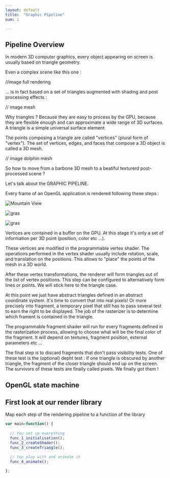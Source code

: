 ```yaml
---
layout: default
title:  "Graphic Pipeline"
num: 1

---
```


## Pipeline Overview

In modern 3D computer graphics, every object appearing on screen is usually based on triangle geometry. 

Even a complex scene like this one : 

//image full rendering

... is in fact based on a set of triangles augmented with shading and post processing effects : 

// image mesh

Why triangles ? Because they are easy to process by the GPU, because they are flexible enough and can approximate a wide range of 3D surfaces. A triangle is a simple universal surface element. 

The points composing a triangle are called "vertices" (plural form of "vertex"). The set of vertices, edges, and faces that compose a 3D object is called a 3D mesh. 

// image dolphin mesh

So how to move from a barbone 3D mesh to a beatiful texturerd post-processed scene ? 

Let's talk about the GRAPHIC PIPELINE. 

Every frame of an OpenGL application is rendered following these steps : 

<img src="/assets/images/webGLPipeline.jpg" alt="Mountain View">

![gras](https://opentechschool-brussels.github.io/intro-to-webGL-and-shaders/assets/images/webGLPipeline.jpg)

![gras](https://opentechschool-brussels.github.io/intro-to-webGL-and-shaders/assets/images/webGLPipeline.jpg)

Vertices are contained in a buffer on the GPU. At this stage it's only a set of information per 3D point (position, color etc ...). 

These vertices are modified in the programmable vertex shader. The operations performed in the vertex shader usually include rotation, scale, and translation on the positions. This allows to "place" the points of the mesh in a 3D world. 

After these vertex transformations, the renderer will form triangles out of the list of vertex positions. This step can be configured to alternatively form lines or points. We will stick here to the triangle case. 

At this point we just have abstract triangles defined in an abstract coordinate system. It's time to convert that into real pixels! Or more precisely into fragment, a temporary pixel that still has to pass several test to earn the right to be displayed. The job of the rasterizer is to determine which frament is contained in the triangle. 

The programmable fragment shader will run for every fragments defined in the rasterization process, allowing to choose what will be the final color of the fragment. It will depend on textures, fragment position, external parameters etc ...

The final step is to discard fragments that don't pass visibility tests. One of these test is the (optional) depht test : if one triangle is obscured by another triangle, the fragment of the closer triangle should end up on the screen. The survivors of these tests are finally called pixels. We finally got them !


## OpenGL state machine

## First look at our render library
Map each step of the rendering pipeline to a function of the library


~~~ JavaScript
var main=function() {
    
  // You set up everything
  func_1_initialisation();
  func_2_createShader();    
  func_3_createTriangle();

  // You play with and animate it
  func_4_animate();
  
};
~~~
